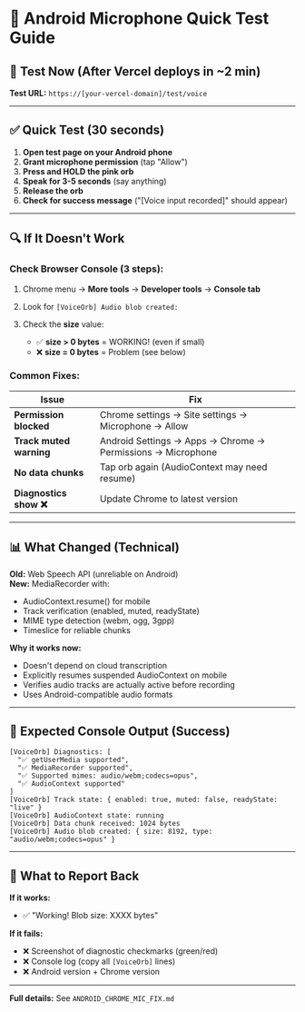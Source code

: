 # 🎤 Android Microphone Quick Test Guide

## 🚀 Test Now (After Vercel deploys in ~2 min)

**Test URL:** `https://[your-vercel-domain]/test/voice`

---

## ✅ Quick Test (30 seconds)

1. **Open test page on your Android phone**
2. **Grant microphone permission** (tap "Allow")
3. **Press and HOLD the pink orb**
4. **Speak for 3-5 seconds** (say anything)
5. **Release the orb**
6. **Check for success message** ("[Voice input recorded]" should appear)

---

## 🔍 If It Doesn't Work

### Check Browser Console (3 steps):

1. Chrome menu → **More tools** → **Developer tools** → **Console tab**
2. Look for `[VoiceOrb] Audio blob created:`
3. Check the **size** value:

   - ✅ **size > 0 bytes** = WORKING! (even if small)
   - ❌ **size = 0 bytes** = Problem (see below)

### Common Fixes:

| Issue | Fix |
|-------|-----|
| **Permission blocked** | Chrome settings → Site settings → Microphone → Allow |
| **Track muted warning** | Android Settings → Apps → Chrome → Permissions → Microphone |
| **No data chunks** | Tap orb again (AudioContext may need resume) |
| **Diagnostics show ❌** | Update Chrome to latest version |

---

## 📊 What Changed (Technical)

**Old:** Web Speech API (unreliable on Android)  
**New:** MediaRecorder with:
- AudioContext.resume() for mobile
- Track verification (enabled, muted, readyState)
- MIME type detection (webm, ogg, 3gpp)
- Timeslice for reliable chunks

**Why it works now:**
- Doesn't depend on cloud transcription
- Explicitly resumes suspended AudioContext on mobile
- Verifies audio tracks are actually active before recording
- Uses Android-compatible audio formats

---

## 📱 Expected Console Output (Success)

```
[VoiceOrb] Diagnostics: [
  "✅ getUserMedia supported",
  "✅ MediaRecorder supported",
  "✅ Supported mimes: audio/webm;codecs=opus",
  "✅ AudioContext supported"
]
[VoiceOrb] Track state: { enabled: true, muted: false, readyState: "live" }
[VoiceOrb] AudioContext state: running
[VoiceOrb] Data chunk received: 1024 bytes
[VoiceOrb] Audio blob created: { size: 8192, type: "audio/webm;codecs=opus" }
```

---

## 🎯 What to Report Back

**If it works:**
- ✅ "Working! Blob size: XXXX bytes"

**If it fails:**
- ❌ Screenshot of diagnostic checkmarks (green/red)
- ❌ Console log (copy all `[VoiceOrb]` lines)
- ❌ Android version + Chrome version

---

**Full details:** See `ANDROID_CHROME_MIC_FIX.md`
